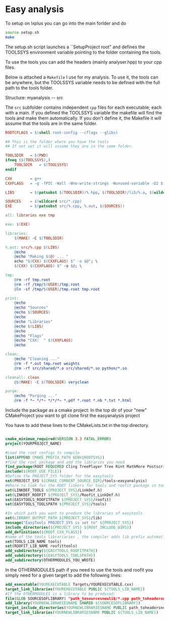 Easy analysis
=============

To setup on lxplus you can go into the main forlder and do

```bash
source setup.sh
make
```

The setup.sh script launches a ``SetupProject root" 
and defines the TOOLSSYS environment variable pointing to the
folder containing the tools.

To use the tools you can add the headers (mainly analyser.hpp) 
to your cpp files.

Below is attached a `Makefile` I use for my analysis.
To use it, the tools can be anywhere, but the TOOLSSYS 
variable needs to be defined with the full path to the tools folder.

Structure:
myanalysis
-- src

The `src` subfolder contains independent `cpp` files for each executable;
each with a main. If you defined the TOOLSSYS variable the makefile 
will find the tools and make them automatically.
If you don't define it, the Makefile it will assume
that the tools are in the same folder.

```makefile
ROOTCFLAGS = $(shell root-config --cflags --glibs)

## This is the folder where you have the tools
## If not set it will assume they are in the same folder.

TOOLSDIR   = $(PWD)
ifneq ($(TOOLSSYS),)
    TOOLSDIR   = $(TOOLSSYS) 
endif

CXX        = g++
CXXFLAGS   = -g -fPIC -Wall -Wno-write-strings -Wunused-variable -O2 $(ROOTCFLAGS) -lTMVA -lRooFit -lRooStats -I$(TOOLSDIR) -I$(TOOLSDIR)/analysis -I$(DBDIR) -I/usr/include/boost/property_tree/detail -L$(TOOLSDIR)/lib

LIBS       = $(patsubst $(TOOLSDIR)/%.hpp, $(TOOLSDIR)/lib/%.a, $(wildcard $(TOOLSDIR)/*.hpp))

SOURCES    = $(wildcard src/*.cpp)
EXE        = $(patsubst src/%.cpp, %.out, $(SOURCES))

all: libraries exe tmp

exe: $(EXE)

libraries:
	$(MAKE) -C $(TOOLSDIR)

%.out: src/%.cpp $(LIBS)
	@echo
	@echo "Making $(@) ... "
	echo "$(CXX) $(CXXFLAGS) $^ -o $@"; \
	$(CXX) $(CXXFLAGS) $^ -o $@; \

tmp:
	@rm -rf tmp.root
	@rm -rf /tmp/$(USER)/tmp.root
	@ln -sf /tmp/$(USER)/tmp.root tmp.root

print:
	@echo
	@echo "Sources"
	@echo $(SOURCES)
	@echo
	@echo "Libraries"
	@echo $(LIBS)
	@echo
	@echo "Flags"
	@echo "CXX:  " $(CXXFLAGS)
	@echo

clean:
	@echo "Cleaning ..."
	@rm -f *.out tmp.root weights  
	@rm -rf src/shared/*.o src/shared/*.so python/*.so

cleanall: clean
	@$(MAKE) -C $(TOOLSDIR) veryclean

purge:
	@echo "Purging ..."
	@rm -f *~ */*~ */*/*~ *.pdf *.root *.nb *.txt *.html
```


Include the package as a cmake project:
In the top dir of your "new" CMakeProject you want to git clone first the easyanalysis project

You have to add these lines to the CMakeLists.txt in the top directory.
```cmake

cmake_minimum_required(VERSION 3.3 FATAL_ERROR)
project(YOURPROJECT_NAME)

#Load the root configs to compile 
list(APPEND CMAKE_PREFIX_PATH $ENV{ROOTSYS})
#find the root package and add the libraries you need
find_package(ROOT REQUIRED Cling TreePlayer Tree Rint MathMore Postscript Matrix RIO Core Foam RooStats RooFit RooFitCore Gpad Graf3d Graf Hist Net TMVA  XMLIO MLP)
include(${ROOT_USE_FILE})
#Define the PROJECT_SYS folder for the easytools 
set(PROJECT_SYS ${CMAKE_CURRENT_SOURCE_DIR}/tools-easyanalysis)
#Where to look for the ROOT linkers for tools and roofit package in tools-easyanalysis
set(LINKDEF_TOOLS ${PROJECT_SYS}/LinkDef.h)
set(LINKDEF_ROOFIT ${PROJECT_SYS}/Roofit_LinkDef.h)
set(EASYTOOLS_ROOFITPATH ${PROJECT_SYS}/roofit)
set(EASYTOOLS_TOOLSPATH ${PROJECT_SYS}/tools)

#In which path you want to produce the libraries of easytools
set(LIBRARY_OUTPUT_PATH ${PROJECT_SYS}/lib)
message("EasyTools PROJECT_SYS is set to" ${PROJECT_SYS})
include_directories(${PROJECT_SYS} ${ROOT_INCLUDE_DIRS})
add_definitions(${ROOT_CXX_FLAGS})
#name of the tools librariaries , the compiler adds lib prefix automatically 
set(TOOLS_LIB_NAME tools)
set(ROOFIT_LIB_NAME roofittools)
add_subdirectory(${EASYTOOLS_ROOFITPATH})
add_subdirectory(${EASYTOOLS_TOOLSPATH})
add_subdirectory(OTHERMODULES_YOU_WROTE)
```
In the OTHERMODULES path if you need to use the tools and roofit you simply need for a given target to add the following lines:

```cmake
add_executable(YOUREXECUTABLE Targets/YOUREXECUTABLE.cxx)
target_link_libraries(YOUREXECUTABLE PUBLIC ${TOOLS_LIB_NAME})
#If the OTHERMODULES is a library to be produced:
file(GLOB SOURCESOFLIBRARY) "path_tosourcesnewlib/*.cpp path_toheadersnewlib/*.hpp"
add_library(YOURNEWLIBRARIESNAME SHARED ${SOURCESOFLIBRARY})
target_include_directories(YOURNEWLIBRARIESNAME PUBLIC path_toheadersnewlib)
target_link_libraries(YOURNEWLIBRARIESNAME PUBLIC ${TOOLS_LIB_NAME})

```
